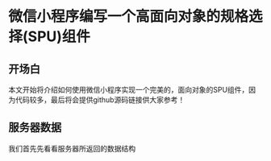 # 微信小程序编写一个高面向对象的规格选择(SPU)组件

## 开场白
本文开始将介绍如何使用微信小程序实现一个完美的，面向对象的SPU组件，因为代码较多，最后将会提供github源码链接供大家参考！

## 服务器数据

我们首先先看看服务器所返回的数据结构
